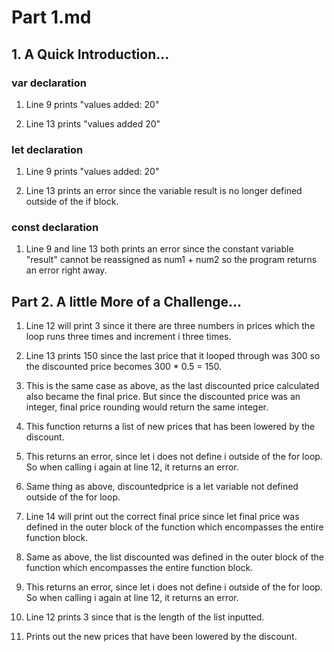 # Part 1.md

## 1. A Quick Introduction...

### var declaration 

1. Line 9 prints "values added: 20"
   
2. Line 13 prints "values added 20"

### let declaration

1. Line 9 prints "values added: 20"

2. Line 13 prints an error since the variable result is no longer defined outside of the if block.

### const declaration

1. Line 9 and line 13 both prints an error since the constant variable "result" cannot be reassigned as num1 + num2 so the program returns an error right away.

## Part 2. A little More of a Challenge...

1. Line 12 will print 3 since it there are three numbers in prices which the loop runs three times and increment i three times.

2. Line 13 prints 150 since the last price that it looped through was 300 so the discounted price becomes 300 * 0.5 = 150.

3. This is the same case as above, as the last discounted price calculated also became the final price. But since the discounted price was an integer, final price rounding would return the same integer.

4. This function returns a list of new prices that has been lowered by the discount.

5. This returns an error, since let i does not define i outside of the for loop. So when calling i again at line 12, it returns an error.
   
6. Same thing as above, discountedprice is a let variable not defined outside of the for loop.

7. Line 14 will print out the correct final price since let final price was defined in the outer block of the function which encompasses the entire function block.

8. Same as above, the list discounted was defined in the outer block of the function which encompasses the entire function block.

9. This returns an error, since let i does not define i outside of the for loop. So when calling i again at line 12, it returns an error.

10. Line 12 prints 3 since that is the length of the list inputted.

11. Prints out the new prices that have been lowered by the discount.
